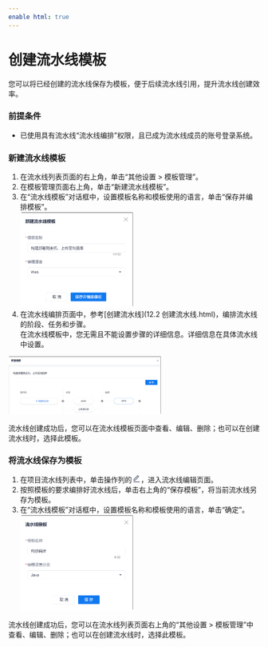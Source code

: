 ```yaml
---
enable html: true
---
```

# 创建流水线模板      
 
您可以将已经创建的流水线保存为模板，便于后续流水线引用，提升流水线创建效率。

### 前提条件
* 已使用具有流水线“流水线编排”权限，且已成为流水线成员的账号登录系统。

### 新建流水线模板
1. 在流水线列表页面的右上角，单击“其他设置 > 模板管理”。
2. 在模板管理页面右上角，单击“新建流水线模板”。
3. 在“流水线模板”对话框中，设置模板名称和模板使用的语言，单击“保存并编排模板”。       
    <img src="fig/流水线-模板-01.png" style="zoom:30%">            
4. 在流水线编排页面中，参考[创建流水线](12.2 创建流水线.html)，编排流水线的阶段、任务和步骤。      
  在流水线模板中，您无需且不能设置步骤的详细信息。详细信息在具体流水线中设置。           
  <img src="fig/流水线-新建模板-编排.png" style="zoom:30%">            

流水线创建成功后，您可以在流水线模板页面中查看、编辑、删除；也可以在创建流水线时，选择此模板。

### 将流水线保存为模板
1. 在项目流水线列表中，单击操作列的![](fig/modify-02.png)，进入流水线编辑页面。
2. 按照模板的要求编排好流水线后，单击右上角的“保存模板”，将当前流水线另存为模板。                
3. 在“流水线模板”对话框中，设置模板名称和模板使用的语言，单击“确定”。    
    <img src="fig/流水线-另存模板.png" style="zoom:30%">

流水线创建成功后，您可以在流水线列表页面右上角的“其他设置 > 模板管理”中查看、编辑、删除；也可以在创建流水线时，选择此模板。


